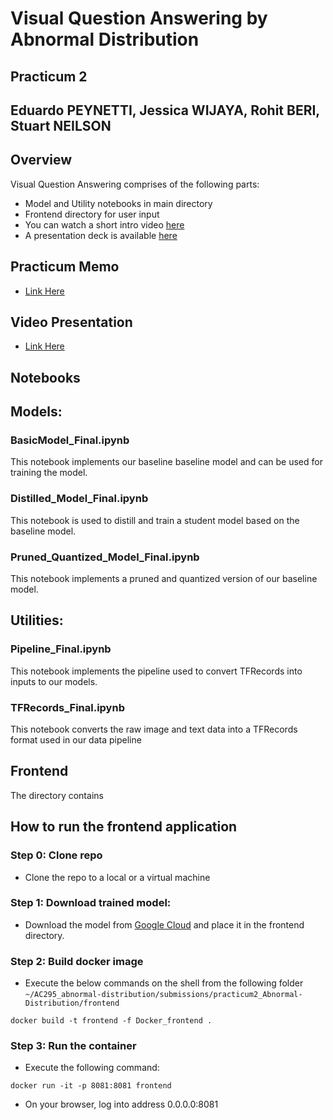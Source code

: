 # Visual Question Answering by Abnormal Distribution

## Practicum 2


## Eduardo PEYNETTI, Jessica WIJAYA, Rohit BERI, Stuart NEILSON


## Overview
Visual Question Answering comprises of the following parts:

* Model and Utility notebooks in main directory
* Frontend directory for user input
* You can watch a short intro video [here](https://youtu.be/vz57yPF3OcA)
* A presentation deck is available [here](https://drive.google.com/file/d/1XBSsrg2PP2IcAN_TvMNDMHkTZbUZLLCK/view?usp=sharing)


## Practicum Memo
* [Link Here](https://drive.google.com/file/d/19-Cb_qXHCKKQi7bxK23Z1Uj36KUMgcg3/view?usp=sharing)


## Video Presentation
* [Link Here](https://youtu.be/vz57yPF3OcA)

## Notebooks

## Models:

### BasicModel_Final.ipynb

This notebook implements our baseline baseline model and can be used for training the model. 

### Distilled_Model_Final.ipynb

This notebook is used to distill and train a student model based on the baseline model.

### Pruned_Quantized_Model_Final.ipynb

This notebook implements a pruned and quantized version of our baseline model.

## Utilities:

### Pipeline_Final.ipynb

This notebook implements the pipeline used to convert TFRecords into inputs to our models.

### TFRecords_Final.ipynb

This notebook converts the raw image and text data into a TFRecords format used in our data pipeline

## Frontend

The directory contains 

## How to run the frontend application

### Step 0: Clone repo
* Clone the repo to a local or a virtual machine

### Step 1: Download trained model:

* Download the model from [Google Cloud](https://storage.googleapis.com/practicum2-abnormal-distribution/big2/vqa_model.h5) 
and place it in the frontend directory.

### Step 2: Build docker image
* Execute the below commands on the shell from the following folder ```~/AC295_abnormal-distribution/submissions/practicum2_Abnormal-Distribution/frontend```
```
docker build -t frontend -f Docker_frontend . 
```

### Step 3: Run the container
* Execute the following command:
```
docker run -it -p 8081:8081 frontend 
```
* On your browser, log into address 0.0.0.0:8081

